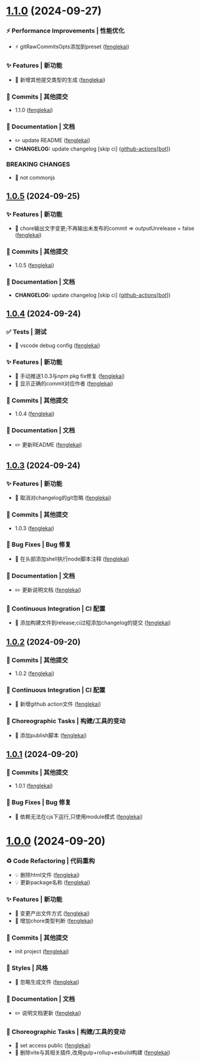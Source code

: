 # [1.1.0](https://github.com/fenglekai/less-write-changelog/compare/v1.0.5...v1.1.0) (2024-09-27)

### ⚡ Performance Improvements | 性能优化

* ⚡️ gitRawCommitsOpts添加到preset ([fenglekai](https://github.com/fenglekai/less-write-changelog/commit/c6e153e17db9be2db4711b406e748fb9aa5be7a2))

### ✨ Features | 新功能

* 🎸 新增其他提交类型的生成 ([fenglekai](https://github.com/fenglekai/less-write-changelog/commit/ffb4553e8b1246b8c7cd2d85e76aa64cd8245cd4))

### 🌈 Commits | 其他提交

* 1.1.0 ([fenglekai](https://github.com/fenglekai/less-write-changelog/commit/05e27895d4f359f41401a27222f75c1ff92716df))

### 📝 Documentation | 文档

* ✏️ update README ([fenglekai](https://github.com/fenglekai/less-write-changelog/commit/c2e7732930197f4297aebdda6a17df76035a81d3))
* **CHANGELOG:** update changelog [skip ci] ([github-actions[bot]](https://github.com/fenglekai/less-write-changelog/commit/dffb10ab95f57180e1c21b7410922f11baf5f0db))


### BREAKING CHANGES

* 🧨 not commonjs

## [1.0.5](https://github.com/fenglekai/less-write-changelog/compare/v1.0.4...v1.0.5) (2024-09-25)

### ✨ Features | 新功能

* 🎸 chore输出文字变更;不再输出未发布的commit => outputUnrelease = false ([fenglekai](https://github.com/fenglekai/less-write-changelog/commit/bdc4b6ebe20ee3e878c9d1767e8a28ac0f031b1f))

### 🌈 Commits | 其他提交

* 1.0.5 ([fenglekai](https://github.com/fenglekai/less-write-changelog/commit/19e0e2b3e2e2a38d19c206f1232e3b87dc4e7eca))

### 📝 Documentation | 文档

* **CHANGELOG:** update changelog [skip ci] ([github-actions[bot]](https://github.com/fenglekai/less-write-changelog/commit/8d18f5859a0e3f453a4b89b05d750c5d517c9cdf))

## [1.0.4](https://github.com/fenglekai/less-write-changelog/compare/v1.0.3...v1.0.4) (2024-09-24)

### ✅ Tests | 测试

* 💍 vscode debug config ([fenglekai](https://github.com/fenglekai/less-write-changelog/commit/13ffdbd25f4ccf2db97ade660cb99a83baf462bd))

### ✨ Features | 新功能

* 🎸 手动推送1.0.3与npm pkg fix修复 ([fenglekai](https://github.com/fenglekai/less-write-changelog/commit/ff9a5070dd4ac80917b611e25e960021716aad20))
* 🎸 显示正确的commit对应作者 ([fenglekai](https://github.com/fenglekai/less-write-changelog/commit/beafc706d612271c010fcc330ce4b8ade0537dda))

### 🌈 Commits | 其他提交

* 1.0.4 ([fenglekai](https://github.com/fenglekai/less-write-changelog/commit/8b04c925267b154e0715635c559a925ce22399eb))

### 📝 Documentation | 文档

* ✏️ 更新README ([fenglekai](https://github.com/fenglekai/less-write-changelog/commit/0e20b35057095110ecc67fac80da5469887de58b))

## [1.0.3](https://github.com/fenglekai/less-write-changelog/compare/v1.0.2...v1.0.3) (2024-09-24)

### ✨ Features | 新功能

* 🎸 取消对changelog的git忽略 ([fenglekai](https://github.com/fenglekai/less-write-changelog/commit/b0af037d1858bcc2a13dece717688cd33217e6b3))

### 🌈 Commits | 其他提交

* 1.0.3 ([fenglekai](https://github.com/fenglekai/less-write-changelog/commit/58fbce768c1c136b7d85cc764f901fb1e67d78aa))

### 🐛 Bug Fixes | Bug 修复

* 🐛 在头部添加shell执行node脚本注释 ([fenglekai](https://github.com/fenglekai/less-write-changelog/commit/19b9b0e6ad11dcfdea9931271933718e1a1f461d))

### 📝 Documentation | 文档

* ✏️ 更新说明文档 ([fenglekai](https://github.com/fenglekai/less-write-changelog/commit/854ad58ad32572ce7fc4d05421c772274907ea27))

### 🔧 Continuous Integration | CI 配置

* 🎡 添加构建文件到release;ci过程添加changelog的提交 ([fenglekai](https://github.com/fenglekai/less-write-changelog/commit/40c4377a7c51215d2ac049961b544eaf5ee72dbe))

## [1.0.2](https://github.com/fenglekai/less-write-changelog/compare/v1.0.1...v1.0.2) (2024-09-20)

### 🌈 Commits | 其他提交

* 1.0.2 ([fenglekai](https://github.com/fenglekai/less-write-changelog/commit/48de9a03634001401dacfe06620689935086ff63))

### 🔧 Continuous Integration | CI 配置

* 🎡 新增github action文件 ([fenglekai](https://github.com/fenglekai/less-write-changelog/commit/3b648092fff7e020fa4fa025d3b3f3db428d38e5))

### 🔨 Choreographic Tasks | 构建/工具的变动

* 🤖 添加publish脚本 ([fenglekai](https://github.com/fenglekai/less-write-changelog/commit/ef954ba0ca4d7407f83d3a7bbf22947a50be4455))

## [1.0.1](https://github.com/fenglekai/less-write-changelog/compare/v1.0.0...v1.0.1) (2024-09-20)

### 🌈 Commits | 其他提交

* 1.0.1 ([fenglekai](https://github.com/fenglekai/less-write-changelog/commit/8fab3914b19ebaa1b1230989a369fb5b6e2c08a9))

### 🐛 Bug Fixes | Bug 修复

* 🐛 依赖无法在cjs下运行,只使用module模式 ([fenglekai](https://github.com/fenglekai/less-write-changelog/commit/144e212458854540361fcdca835622f858bd48d3))

# [1.0.0](https://github.com/fenglekai/less-write-changelog/compare/6741140117ddd55a7ba210fbb2b6de63eb74cdab...v1.0.0) (2024-09-20)

### ♻ Code Refactoring | 代码重构

* 💡 删除html文件 ([fenglekai](https://github.com/fenglekai/less-write-changelog/commit/68e8fcda6eb5ba3c1fc1326eeb75915952d9e8c3))
* 💡 更新package名称 ([fenglekai](https://github.com/fenglekai/less-write-changelog/commit/f43adb5ee0bc634f6d822b0729dee087de01417a))

### ✨ Features | 新功能

* 🎸 变更产出文件方式 ([fenglekai](https://github.com/fenglekai/less-write-changelog/commit/dea9429c976d91f6c56e4eb113e7a7e7452e9596))
* 🎸 增加chore类型判断 ([fenglekai](https://github.com/fenglekai/less-write-changelog/commit/48af88909310bee4f982f4c6663bf5f9a31245bf))

### 🌈 Commits | 其他提交

* init project ([fenglekai](https://github.com/fenglekai/less-write-changelog/commit/6741140117ddd55a7ba210fbb2b6de63eb74cdab))

### 💄 Styles | 风格

* 💄 忽略生成文件 ([fenglekai](https://github.com/fenglekai/less-write-changelog/commit/9ef5e943065f75165bc1f00ad58a5c58e6428abe))

### 📝 Documentation | 文档

* ✏️ 说明文档更新 ([fenglekai](https://github.com/fenglekai/less-write-changelog/commit/0c47d8324ad8d427e2897953fab8d8d5cb2401f9))

### 🔨 Choreographic Tasks | 构建/工具的变动

* 🤖 set access public ([fenglekai](https://github.com/fenglekai/less-write-changelog/commit/2863494375bc7ee184517388a090cd6461414f70))
* 🤖 删除vite与其相关插件,改用gulp+rollup+esbuild构建 ([fenglekai](https://github.com/fenglekai/less-write-changelog/commit/5ceae101f9030d1c8f0389d9ce7998f5e056399d))

